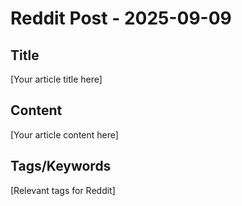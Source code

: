 # Reddit Post - 2025-09-09

## Title
[Your article title here]

## Content
[Your article content here]

## Tags/Keywords
[Relevant tags for Reddit]
